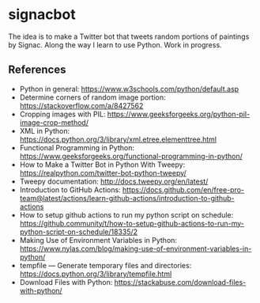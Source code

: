 # signacbot

The idea is to make a Twitter bot that tweets random portions of paintings by
Signac. Along the way I learn to use Python. Work in progress.

## References

- Python in general: https://www.w3schools.com/python/default.asp
- Determine corners of random image portion: https://stackoverflow.com/a/8427562
- Cropping images with PIL: https://www.geeksforgeeks.org/python-pil-image-crop-method/
- XML in Python: https://docs.python.org/3/library/xml.etree.elementtree.html
- Functional Programming in Python: https://www.geeksforgeeks.org/functional-programming-in-python/
- How to Make a Twitter Bot in Python With Tweepy: https://realpython.com/twitter-bot-python-tweepy/
- Tweepy documentation: http://docs.tweepy.org/en/latest/
- Introduction to GitHub Actions: https://docs.github.com/en/free-pro-team@latest/actions/learn-github-actions/introduction-to-github-actions
- How to setup github actions to run my python script on schedule: https://github.community/t/how-to-setup-github-actions-to-run-my-python-script-on-schedule/18335/2
- Making Use of Environment Variables in Python: https://www.nylas.com/blog/making-use-of-environment-variables-in-python/
- tempfile — Generate temporary files and directories: https://docs.python.org/3/library/tempfile.html
- Download Files with Python: https://stackabuse.com/download-files-with-python/